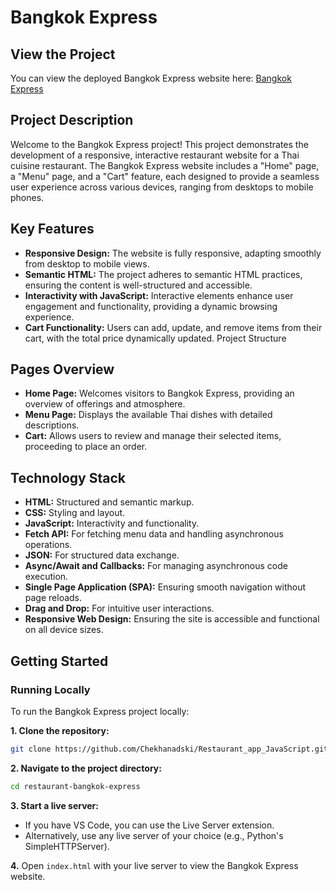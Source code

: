 # Bangkok Express

## View the Project

You can view the deployed Bangkok Express website here: [Bangkok Express](https://example.com)

## Project Description

Welcome to the Bangkok Express project! This project demonstrates the development of a responsive, interactive restaurant website for a Thai cuisine restaurant. The Bangkok Express website includes a "Home" page, a "Menu" page, and a "Cart" feature, each designed to provide a seamless user experience across various devices, ranging from desktops to mobile phones.

## Key Features

- **Responsive Design:** The website is fully responsive, adapting smoothly from desktop to mobile views.
- **Semantic HTML:** The project adheres to semantic HTML practices, ensuring the content is well-structured and accessible.
- **Interactivity with JavaScript:** Interactive elements enhance user engagement and functionality, providing a dynamic browsing experience.
- **Cart Functionality:** Users can add, update, and remove items from their cart, with the total price dynamically updated.
Project Structure

## Pages Overview

- **Home Page:** Welcomes visitors to Bangkok Express, providing an overview of offerings and atmosphere.
- **Menu Page:** Displays the available Thai dishes with detailed descriptions.
- **Cart:** Allows users to review and manage their selected items, proceeding to place an order.

## Technology Stack

- **HTML:** Structured and semantic markup.
- **CSS:** Styling and layout.
- **JavaScript:** Interactivity and functionality.
- **Fetch API:** For fetching menu data and handling asynchronous operations.
- **JSON:** For structured data exchange.
- **Async/Await and Callbacks:** For managing asynchronous code execution.
- **Single Page Application (SPA):** Ensuring smooth navigation without page reloads.
- **Drag and Drop:** For intuitive user interactions.
- **Responsive Web Design:** Ensuring the site is accessible and functional on all device sizes.

## Getting Started

### Running Locally

To run the Bangkok Express project locally:

**1. Clone the repository:**

```sh
git clone https://github.com/Chekhanadski/Restaurant_app_JavaScript.git
```

**2. Navigate to the project directory:**

```sh
cd restaurant-bangkok-express
```

**3. Start a live server:**

- If you have VS Code, you can use the Live Server extension.
- Alternatively, use any live server of your choice (e.g., Python's SimpleHTTPServer).
  
**4.** Open `index.html` with your live server to view the Bangkok Express website.
